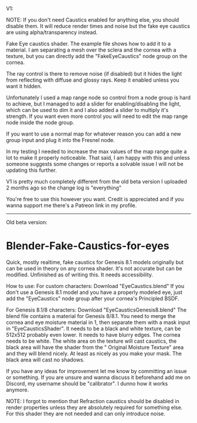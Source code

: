 V1:

NOTE: If you don't need Caustics enabled for anything else, you should disable them. It will reduce render times and noise but the fake eye caustics are using alpha/transparency instead.

Fake Eye caustics shader. The example file shows how to add it to a material. I am separating a mesh over the sclera and the cornea with a texture, but you can directly add the "FakeEyeCaustics" node group on the cornea. 

The ray control is there to remove noise (if disabled) but it hides the light from reflecting with diffuse and glossy rays. Keep it enabled unless you want it hidden.

Unfortunately I used a map range node so control from a node group is hard to achieve, but I managed to add a slider for enabling/disabling the light, which can be used to dim it and I also added a slider to multiply it's strength. If you want even more control you will need to edit the map range node inside the node group.

If you want to use a normal map for whatever reason you can add a new group input and plug it into the Fresnel node.

In my testing I needed to increase the max values of the map range quite a lot to make it properly noticeable. That said, I am happy with this and unless someone suggests some changes or reports a solvable issue I will not be updating this further.

V1 is pretty much completely different from the old beta version I uploaded 2 months ago so the change log is "everything"

You're free to use this however you want. Credit is appreciated and if you wanna support me there's a Patreon link in my profile.

---------------------------------------
Old beta version:

# Blender-Fake-Caustics-for-eyes
Quick, mostly realtime, fake caustics for Genesis 8.1 models originally but can be used in theory on any cornea shader. It's not accurate but can be modified. Unfinished as of writing this. It needs accessibility.

How to use:
For custom characters:
Download "EyeCaustics.blend"
If you don't use a Genesis 8.1 model and you have a properly modeled eye, just add the "EyeCaustics" node group after your cornea's Principled BSDF.

For Genesis 8.1/8 characters:
Download "EyeCausticsGenesis8.blend"
The blend file contains a material for Genesis 8/8.1. You need to merge the cornea and eye moisture material in 1, then separate them with a mask input in "EyeCausticsShader". It needs to be a black and white texture, can be 512x512 probably even lower. It needs to have blurry edges. The cornea needs to be white. The white area on the texture will cast caustics, the black area will have the shader from the " Original Moisture Texture" area and they will blend nicely. At least as nicely as you make your mask. The black area will cast no shadows.


If you have any ideas for improvement let me know by committing an issue or something. If you are unsure and wanna discuss it beforehand add me on Discord, my username should be "calibrator". I dunno how it works anymore.

NOTE: I forgot to mention that Refraction caustics should be disabled in render properties unless they are absolutely required for something else. For this shader they are not needed and can only introduce noise.
